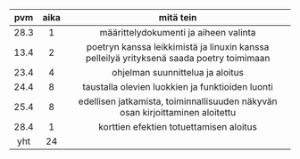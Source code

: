 |pvm|aika|mitä tein|
|:--:|:-:|:-------------:|
|28.3|1|määrittelydokumenti ja aiheen valinta|
|13.4|2|poetryn kanssa leikkimistä ja linuxin kanssa pelleilyä yrityksenä saada poetry toimimaan|
|23.4|4|ohjelman suunnittelua ja aloitus|
|24.4|8|taustalla olevien luokkien ja funktioiden luonti|
|25.4|8|edellisen jatkamista, toiminnallisuuden näkyvän osan kirjoittaminen aloitettu|
|28.4|1|korttien efektien totuettamisen aloitus|
|yht| 24 ||